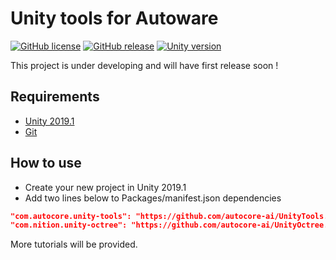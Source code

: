 # Unity tools for Autoware

[![GitHub license](https://img.shields.io/github/license/autocore-ai/AutowareUnityTools.svg)](https://github.com/autocore-ai/AutowareUnityTools)
[![GitHub release](https://img.shields.io/github/release/autocore-ai/AutowareUnityTools.svg)](https://github.com/autocore-ai/AutowareUnityTools/releases)
[![Unity version](https://img.shields.io/badge/unity-2019.1%2B-green.svg)](https://unity3d.com/unity/whats-new/2019.1.0)

This project is under developing and will have first release soon !

## Requirements

* [Unity 2019.1](https://store.unity.com/download?ref=personal)
* [Git](https://www.git-scm.com/download/)

## How to use

* Create your new project in Unity 2019.1
* Add two lines below to Packages/manifest.json dependencies
  
``` json
"com.autocore.unity-tools": "https://github.com/autocore-ai/UnityTools.git#upm",
"com.nition.unity-octree": "https://github.com/autocore-ai/UnityOctree.git#upm",
```

More tutorials will be provided.
